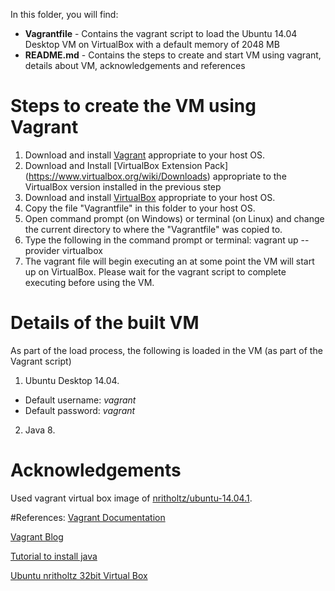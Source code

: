 In this folder, you will find:

* **Vagrantfile** - Contains the vagrant script to load the Ubuntu 14.04 Desktop VM on VirtualBox with a default memory of 2048 MB
* **README.md**  - Contains the steps to create and start  VM using vagrant, details about VM, acknowledgements and references

# Steps to create the VM using Vagrant

1. Download and install [Vagrant](https://www.vagrantup.com/downloads.html) appropriate to your host OS.
2. Download and Install [VirtualBox Extension Pack] (https://www.virtualbox.org/wiki/Downloads) appropriate to the VirtualBox version installed in the previous step
3. Download and install [VirtualBox](https://www.virtualbox.org/wiki/Downloads) appropriate to your host OS.
4. Copy the file "Vagrantfile" in this folder to your host OS.
5. Open command prompt (on Windows) or terminal (on Linux) and change the current directory to where the "Vagrantfile" was copied to.
6. Type the following in the command prompt or terminal: vagrant up --provider virtualbox
7. The vagrant file will begin executing an at some point the VM will start up on VirtualBox. 
Please wait for the vagrant script to complete executing before using the VM.

# Details of the built VM

As part of the load process, the following is loaded in the VM (as part of the Vagrant script)

1. Ubuntu Desktop 14.04.
  * Default username: *vagrant*
  * Default password: *vagrant*
2. Java 8.

# Acknowledgements

Used vagrant virtual box image of [nritholtz/ubuntu-14.04.1](https://atlas.hashicorp.com/nritholtz/boxes/ubuntu-14.04.1).

#References:
[Vagrant Documentation](https://docs.vagrantup.com/v2/getting-started/)

[Vagrant Blog](https://www.vagrantup.com/blog.html)

[Tutorial to install java](https://www.digitalocean.com/community/tutorials/how-to-install-java-on-ubuntu-with-apt-get)

[Ubuntu nritholtz 32bit Virtual Box](https://atlas.hashicorp.com/nritholtz/boxes/ubuntu-14.04.1)
